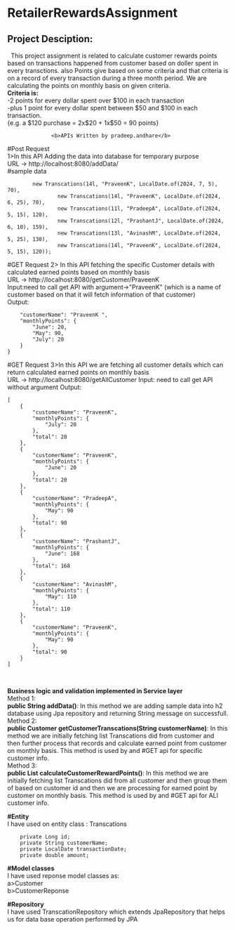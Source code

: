 # RetailerRewardsAssignment
<h2>Project Desciption:</h2>
                             &nbsp This project assignment is related to calculate customer rewards points based on transactions happened from customer based on doller spent in every transctions.
              also Points give based on some criteria and that criteria is on a record of every transaction during a three month period. We are calculating the points on monthly
              basis on given criteria.<br>
                <b>Criteria is:</b><br>
                  -2 points for every dollar spent over $100 in each transaction<br>
                  -plus 1 point for every dollar spent between $50 and $100 in each transaction.<br> 
                  {e.g. a $120 purchase = 2x$20 + 1x$50 = 90 points}

                  <b>APIs Written by pradeep.andhare</b>
#Post Request		  
1>In this API Adding the data into database for temporary purpose  
URL -> http://localhost:8080/addData/
<br>
#sample data
```
        new Transcations(14l, "PraveenK", LocalDate.of(2024, 7, 5), 70),
				new Transcations(14l, "PraveenK", LocalDate.of(2024, 6, 25), 70),
				new Transcations(11l, "PradeepA", LocalDate.of(2024, 5, 15), 120),
				new Transcations(12l, "PrashantJ", LocalDate.of(2024, 6, 10), 159),
				new Transcations(13l, "AvinashM", LocalDate.of(2024, 5, 25), 130),
				new Transcations(14l, "PraveenK", LocalDate.of(2024, 5, 15), 120));
```
#GET Request
2> In this API fetching the specific Customer details with calculated earned points based on monthly basis<br>
URL -> http://localhost:8080/getCustomer/PraveenK
<br>
Input:need to call get API with argument->"PraveenK" (which is a name of customer based on that it will fetch information of that customer)<br>
Output:
```{
    "customerName": "PraveenK ",
    "monthlyPoints": {
        "June": 20,
        "May": 90,
        "July": 20
    }
}
```
#GET Request
3>In this API we are fetching all customer details which can return calculated earned points on monthly basis<br>
URL -> http://localhost:8080/getAllCustomer
Input: need to call get API without argument
Output:
```
[
    {
        "customerName": "PraveenK",
        "monthlyPoints": {
            "July": 20
        },
        "total": 20
    },
    {
        "customerName": "PraveenK",
        "monthlyPoints": {
            "June": 20
        },
        "total": 20
    },
    {
        "customerName": "PradeepA",
        "monthlyPoints": {
            "May": 90
        },
        "total": 90
    },
    {
        "customerName": "PrashantJ",
        "monthlyPoints": {
            "June": 168
        },
        "total": 168
    },
    {
        "customerName": "AvinashM",
        "monthlyPoints": {
            "May": 110
        },
        "total": 110
    },
    {
        "customerName": "PraveenK",
        "monthlyPoints": {
            "May": 90
        },
        "total": 90
    }
]
```
<br>

<b>Business logic and validation implemented in Service layer</b>
<br> Method 1:
<br><b>public String addData()</b>: In this method we are adding sample data into h2 database using Jpa repository and returning String message on successfull.
<br> Method 2:
<br><b>public Customer getCustomerTranscations(String customerName)</b>: In this method we are initially fetching list Transcations did from customer and then further process that records and calculate earned point from customer on monthly basis. This method is used by and #GET api for specific customer info.
<br> Method 3:
<br><b>public List<CustomerReponse> calculateCustomerRewardPoints()</b>: In this method we are initially fetching list Transcations did from all customer and then group them of based on customer id and then we are processing for earned point by customer on monthly basis. This method is used by and #GET api for ALl customer info.

<b>#Entity</b><br>
I have used on entity class : Transcations
```
	private Long id;
	private String customerName;
	private LocalDate transactionDate;
	private double amount;
```
<b>#Model classes</b><br>
I have used reponse model classes as:<br>
a>Customer<br>
b>CustomerReponse

<b>#Repository</b><br>
I have used TranscationRepository which extends JpaRepository that helps us for data base operation performed by JPA<br>





